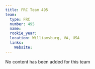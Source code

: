 ```yaml
---
title: FRC Team 495
team:
  type: FRC
  number: 495
  name: 
  rookie_year: 
  location: Williamsburg, VA, USA
  links:
    Website: 
---
```

No content has been added for this team